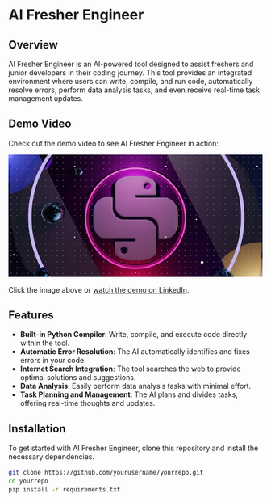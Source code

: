 # AI Fresher Engineer

## Overview

AI Fresher Engineer is an AI-powered tool designed to assist freshers and junior developers in their coding journey. This tool provides an integrated environment where users can write, compile, and run code, automatically resolve errors, perform data analysis tasks, and even receive real-time task management updates.

## Demo Video

Check out the demo video to see AI Fresher Engineer in action:

[![AI Fresher Engineer Demo](https://raw.githubusercontent.com/gauravsinha12/AI-Fresher-Software-Engineer/main/brecht-corbeel-QUwM2LDVs3A-unsplash.jpg)](https://www.linkedin.com/posts/gaurav-sinha-pro108_ai-coding-developertools-activity-7228961814791806976-ctmE?utm_source=share&utm_medium=member_desktop)

Click the image above or [watch the demo on LinkedIn](https://www.linkedin.com/posts/gaurav-sinha-pro108_ai-coding-developertools-activity-7228961814791806976-ctmE?utm_source=share&utm_medium=member_desktop).

## Features

- **Built-in Python Compiler**: Write, compile, and execute code directly within the tool.
- **Automatic Error Resolution**: The AI automatically identifies and fixes errors in your code.
- **Internet Search Integration**: The tool searches the web to provide optimal solutions and suggestions.
- **Data Analysis**: Easily perform data analysis tasks with minimal effort.
- **Task Planning and Management**: The AI plans and divides tasks, offering real-time thoughts and updates.

## Installation

To get started with AI Fresher Engineer, clone this repository and install the necessary dependencies.

```bash
git clone https://github.com/yourusername/yourrepo.git
cd yourrepo
pip install -r requirements.txt
